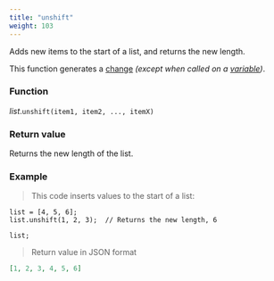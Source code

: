 ```yaml
---
title: "unshift"
weight: 103
---
```


Adds new items to the start of a list, and returns the new length.

This function generates a [change](../../../overview/changes) *(except when called on a [variable](../../../overview/variable))*.

### Function

*list*.`unshift(item1, item2, ..., itemX)`

### Return value

Returns the new length of the list.

### Example

> This code inserts values to the start of a list:

```thingsdb,json_response
list = [4, 5, 6];
list.unshift(1, 2, 3);  // Returns the new length, 6

list;
```

> Return value in JSON format

```json
[1, 2, 3, 4, 5, 6]
```
